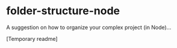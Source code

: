 # folder-structure-node

A suggestion on how to organize your complex project (in Node)...

[Temporary readme]
